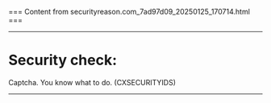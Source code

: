 === Content from securityreason.com_7ad97d09_20250125_170714.html ===


---

# Security check:

Captcha. You know what to do. (CXSECURITYIDS)

---


